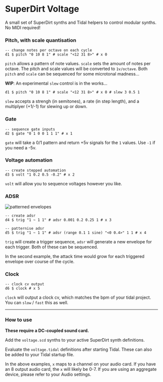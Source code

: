 # SuperDirt Voltage

A small set of SuperDirt synths and Tidal helpers to control modular synths. No MIDI required!

### Pitch, with scale quantisation

```
-- change notes per octave on each cycle
d1 $ pitch "0 10 8 1" # scale "<12 31 8>" # x 0
```

`pitch` allows a pattern of note values. `scale` sets the amount of notes per octave. The pitch and scale values will be converted to `1v/octave`. Both `pitch` and `scale` can be sequenced for some microtonal madness...

__WIP__: An experimental `slew` control is in the works...

```
d1 $ pitch "0 10 8 1" # scale "<12 31 8>" # x 0 # slew 3 0.5 1
```

`slew` accepts a strengh (in semitones), a rate (in step length), and a multiplyer (+1/-1) for slewing up or down.

### Gate

```
-- sequence gate inputs
d2 $ gate "0 1 0 0 1 1 1" # x 1
```

`gate` will take a 0/1 pattern and return +5v signals for the `1` values. Use `-1` if you need a -5v.

### Voltage automation

```
-- create stepped automation
d3 $ volt "1 0.2 0.5 -0.2" # x 2
```

`volt` will allow you to sequence voltages however you like.

### ADSR

![patterned envelopes](https://www.dropbox.com/s/qd6kxn22mexpyhq/patterned-envelopes.png?raw=1)

```
-- create adsr
d4 $ trig "1 ~ 1 1" # adsr 0.001 0.2 0.25 1 # x 3
```

```
-- patternise adsr
d5 $ trig "1 ~ 1 1" # adsr (range 0.1 1 sine) "<0 0.4>" 1 1 # x 4
```

`trig` will create a trigger sequence, `adsr` will generate a new envelope for each trigger. Both of these can be sequenced.

In the second example, the attack time would grow for each triggered envelope over course of the cycle.

### Clock

```
-- clock cv output
d6 $ clock # x 5
```

`clock` will output a clock cv, which matches the bpm of your tidal project. You can `slow` / `fast` this as well.

---

### How to use

**These require a DC-coupled sound card.**

Add the `voltage.scd` synths to your active SuperDirt synth definitions.

Evaluate the `voltage.tidal` definitions after starting Tidal. These can also be added to your Tidal startup file.

In the above examples, `x` maps to a channel on your audio card. If you have an 8 output audio card, the `x` will likely be 0-7. If you are using an aggregate device, please refer to your Audio settings.
